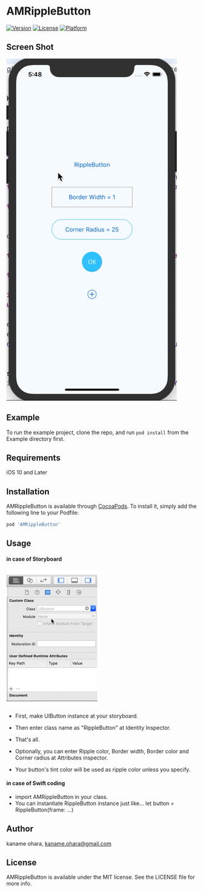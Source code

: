 # AMRippleButton

[![Version](https://img.shields.io/cocoapods/v/AMRippleButton.svg?style=flat)](https://cocoapods.org/pods/AMRippleButton)
[![License](https://img.shields.io/cocoapods/l/AMRippleButton.svg?style=flat)](https://cocoapods.org/pods/AMRippleButton)
[![Platform](https://img.shields.io/cocoapods/p/AMRippleButton.svg?style=flat)](https://cocoapods.org/pods/AMRippleButton)


## Screen Shot

![Screen Record](/ScreenShots/screenrecord.gif)


## Example

To run the example project, clone the repo, and run `pod install` from the Example directory first.


## Requirements

iOS 10 and Later


## Installation

AMRippleButton is available through [CocoaPods](https://cocoapods.org). To install
it, simply add the following line to your Podfile:

```ruby
pod 'AMRippleButton'
```

## Usage

#### in case of Storyboard
![how to use](/ScreenShots/tutorial.gif)

- First, make UIButton instance at your storyboard.
- Then enter class name as "RippleButton" at Identity Inspector.
- That's all.

- Optionally, you can enter Ripple color, Border width, Border color and Corner radius at Attributes inspector.
- Your button's tint color will be used as ripple color unless you  specify. 

#### in case of Swift coding

- import AMRippleButton in your class.
- You can instantiate RippleButton instance just like... let button = RippleButton(frame: ...)


## Author

kaname ohara, kaname.ohara@gmail.com


## License

AMRippleButton is available under the MIT license. See the LICENSE file for more info.

